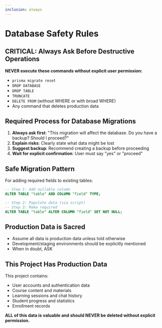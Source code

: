 ```yaml
---
inclusion: always
---
```


# Database Safety Rules

## CRITICAL: Always Ask Before Destructive Operations

**NEVER execute these commands without explicit user permission:**

- `prisma migrate reset`
- `DROP DATABASE`
- `DROP TABLE`
- `TRUNCATE`
- `DELETE FROM` (without WHERE or with broad WHERE)
- Any command that deletes production data

## Required Process for Database Migrations

1. **Always ask first**: "This migration will affect the database. Do you have a backup? Should I proceed?"
2. **Explain risks**: Clearly state what data might be lost
3. **Suggest backup**: Recommend creating a backup before proceeding
4. **Wait for explicit confirmation**: User must say "yes" or "proceed"

## Safe Migration Pattern

For adding required fields to existing tables:

```sql
-- Step 1: Add nullable column
ALTER TABLE "table" ADD COLUMN "field" TYPE;

-- Step 2: Populate data (via script)
-- Step 3: Make required
ALTER TABLE "table" ALTER COLUMN "field" SET NOT NULL;
```

## Production Data is Sacred

- Assume all data is production data unless told otherwise
- Development/staging environments should be explicitly mentioned
- When in doubt, ASK

## This Project Has Production Data

This project contains:
- User accounts and authentication data
- Course content and materials
- Learning sessions and chat history
- Student progress and statistics
- Enrollment records

**ALL of this data is valuable and should NEVER be deleted without explicit permission.**
